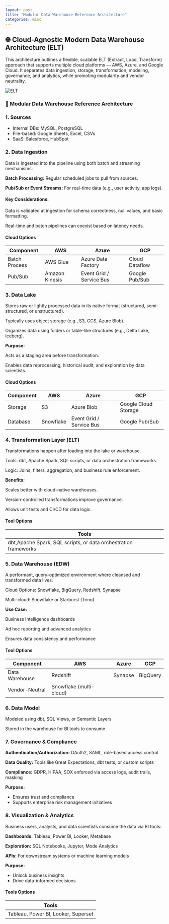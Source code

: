 ```yaml
---
layout: post
title: "Modular Data Warehouse Reference Architecture"
categories: misc
---
```



## 🌐 Cloud-Agnostic Modern Data Warehouse Architecture (ELT)

This architecture outlines a flexible, scalable ELT (Extract, Load, Transform) approach that supports multiple cloud platforms — AWS, Azure, and Google Cloud. It separates data ingestion, storage, transformation, modeling, governance, and analytics, while promoting modularity and vendor neutrality.



![ELT](https://shwag-wsu.github.io/blog/elt_lib.png)

### 🔧 Modular Data Warehouse Reference Architecture

### 1. Sources
- Internal DBs: MySQL, PostgreSQL
- File-based: Google Sheets, Excel, CSVs
- SaaS: Salesforce, HubSpot

### 2. Data Ingestion
Data is ingested into the pipeline using both batch and streaming mechanisms:

<b>Batch Processing:</b> Regular scheduled jobs to pull from sources.

<b>Pub/Sub or Event Streams:</b> For real-time data (e.g., user activity, app logs).

#### Key Considerations:

Data is validated at ingestion for schema correctness, null values, and basic formatting.

Real-time and batch pipelines can coexist based on latency needs.

#### Cloud Options

Component             | AWS                   | Azure                    | GCP
--------------------- | --------------------- | ------------------------ | ---------------------
Batch Process         | AWS Glue              | Azure Data Factory       | Cloud Dataflow
Pub/Sub               | Amazon Kinesis        | Event Grid / Service Bus | Google Pub/Sub


### 3. Data Lake
Stores raw or lightly processed data in its native format (structured, semi-structured, or unstructured).

Typically uses object storage (e.g., S3, GCS, Azure Blob).

Organizes data using folders or table-like structures (e.g., Delta Lake, Iceberg).

<b>Purpose:</b>

Acts as a staging area before transformation.

Enables data reprocessing, historical audit, and exploration by data scientists.

#### Cloud Options

Component             | AWS                   | Azure                    | GCP
--------------------- | --------------------- | ------------------------ | ---------------------
Storage               | S3                    | Azure Blob               | Google Cloud Storage
Database              | Snowflake             | Event Grid / Service Bus | Google Pub/Sub


### 4. Transformation Layer (ELT)
Transformations happen after loading into the lake or warehouse.

Tools: dbt, Apache Spark, SQL scripts, or data orchestration frameworks.

Logic: Joins, filters, aggregation, and business rule enforcement.

<b>Benefits:</b>

Scales better with cloud-native warehouses.

Version-controlled transformations improve governance.

Allows unit tests and CI/CD for data logic.

#### Tool Options

Tools                                                           |
-------------------------------------------------------------   |
dbt,Apache Spark, SQL scripts, or data orchestration frameworks |

### 5. Data Warehouse (EDW)
A performant, query-optimized environment where cleansed and transformed data lives.

Cloud Options: Snowflake, BigQuery, Redshift, Synapse

Multi-cloud: Snowflake or Starburst (Trino)

<b>Use Case:</b>

Business Intelligence dashboards

Ad hoc reporting and advanced analytics

Ensures data consistency and performance

#### Tool Options

Component             | AWS                   | Azure                    | GCP
--------------------- | --------------------- | ------------------------ | ---------------------
Data Warehouse        |  Redshift	          | Synapse	                 | BigQuery
Vendor-Neutral	      |  Snowflake (multi-cloud)	


### 6. Data Model

Modeled using dbt, SQL Views, or Semantic Layers

Stored in the warehouse for BI tools to consume



### 7. Governance & Compliance

<b>Authentication/Authorization:</b> OAuth2, SAML, role-based access control

<b>Data Quality:</b> Tools like Great Expectations, dbt tests, or custom scripts

<b>Compliance:</b> GDPR, HIPAA, SOX enforced via access logs, audit trails, masking

<b>Purpose:</b>

- Ensures trust and compliance
- Supports enterprise risk management initiatives

### 8. Visualization & Analytics

Business users, analysts, and data scientists consume the data via BI tools:

<b>Dashboards:</b> Tableau, Power BI, Looker, Metabase

<b>Exploration:</b> SQL Notebooks, Jupyter, Mode Analytics

<b>APIs:</b> For downstream systems or machine learning models

<b>Purpose:</b>

- Unlock business insights
- Drive data-informed decisions

#### Tools Options

Tools                                                           |
-------------------------------------------------------------   |
Tableau, Power BI, Looker, Superset                             |


